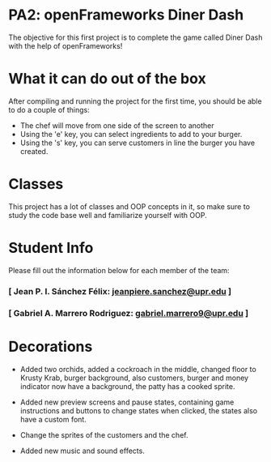# PA2: openFrameworks Diner Dash
The objective for this first project is to complete the game called Diner Dash with the help of openFrameworks!

# What it can do out of the box
After compiling and running the project for the first time, you should be able to do a couple of things:

- The chef will move from one side of the screen to another
- Using the 'e' key, you can select ingredients to add to your burger.
- Using the 's' key, you can serve customers in line the burger you have created.

# Classes
This project has a lot of classes and OOP concepts in it, so make sure to study the code base well and familiarize yourself with OOP.

# Student Info
Please fill out the information below for each member of the team:

### [ Jean P. I. Sánchez Félix: jeanpiere.sanchez@upr.edu ]

### [ Gabriel A. Marrero Rodriguez: gabriel.marrero9@upr.edu ]

# Decorations

- Added two orchids, added a cockroach in the middle, changed floor to Krusty Krab, burger background, also customers, burger and money indicator now have a background, the patty has a cooked sprite.

- Added new preview screens and pause states, containing game instructions and buttons to change states when clicked, the states also have a custom font.

- Change the sprites of the customers and the chef.

- Added new music and sound effects.



